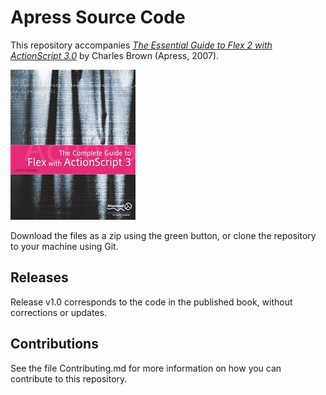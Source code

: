 # Apress Source Code

This repository accompanies [*The Essential Guide to Flex 2 with ActionScript 3.0*](http://www.apress.com/9781590597330) by Charles Brown (Apress, 2007).

![Cover image](9781590597330.jpg)

Download the files as a zip using the green button, or clone the repository to your machine using Git.

## Releases

Release v1.0 corresponds to the code in the published book, without corrections or updates.

## Contributions

See the file Contributing.md for more information on how you can contribute to this repository.
